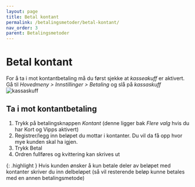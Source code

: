 ```yaml
---
layout: page
title: Betal kontant
permalink: /betalingsmetoder/betal-kontant/
nav_order: 3
parent: Betalingsmetoder
---
```


# Betal kontant

For å ta i mot kontantbetaling må du først sjekke at _kasseakuff_ er aktivert. <br> 
Gå til _Hovedmeny > Innstillinger > Betaling_ og slå på _kassaskuff_
![kassaskuff](/pos-doc/assets/images/kasseskuff_pos.jpg) 

## Ta i mot kontantbetaling
1. Trykk på betalingsknappen _Kontant_ (denne ligger bak _Flere valg_ hvis du har Kort og Vipps aktivert)
2. Registrer/legg inn beløpet du mottar i kontanter. Du vil da få opp hvor mye kunden skal ha igjen. 
3. Trykk Betal
4. Ordren fullføres og kvittering kan skrives ut

{: .highlight }
Hvis kunden ønsker å kun betale deler av beløpet med kontanter skriver du inn delbeløpet (så vil resterende beløp kunne betales med en annen betalingsmetode)
